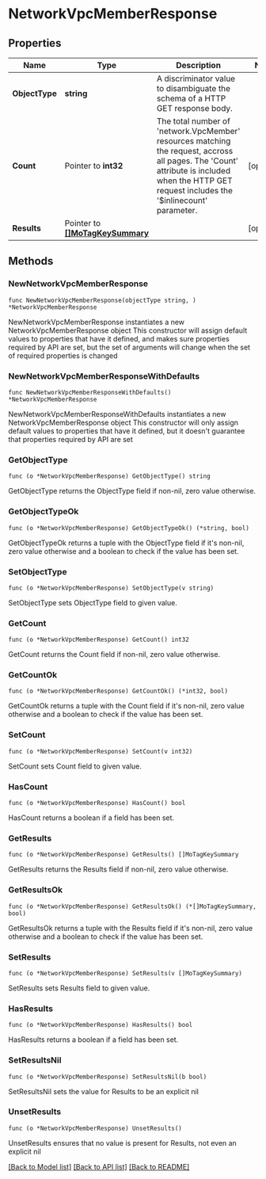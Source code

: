 # NetworkVpcMemberResponse

## Properties

Name | Type | Description | Notes
------------ | ------------- | ------------- | -------------
**ObjectType** | **string** | A discriminator value to disambiguate the schema of a HTTP GET response body. | 
**Count** | Pointer to **int32** | The total number of &#39;network.VpcMember&#39; resources matching the request, accross all pages. The &#39;Count&#39; attribute is included when the HTTP GET request includes the &#39;$inlinecount&#39; parameter. | [optional] 
**Results** | Pointer to [**[]MoTagKeySummary**](MoTagKeySummary.md) |  | [optional] 

## Methods

### NewNetworkVpcMemberResponse

`func NewNetworkVpcMemberResponse(objectType string, ) *NetworkVpcMemberResponse`

NewNetworkVpcMemberResponse instantiates a new NetworkVpcMemberResponse object
This constructor will assign default values to properties that have it defined,
and makes sure properties required by API are set, but the set of arguments
will change when the set of required properties is changed

### NewNetworkVpcMemberResponseWithDefaults

`func NewNetworkVpcMemberResponseWithDefaults() *NetworkVpcMemberResponse`

NewNetworkVpcMemberResponseWithDefaults instantiates a new NetworkVpcMemberResponse object
This constructor will only assign default values to properties that have it defined,
but it doesn't guarantee that properties required by API are set

### GetObjectType

`func (o *NetworkVpcMemberResponse) GetObjectType() string`

GetObjectType returns the ObjectType field if non-nil, zero value otherwise.

### GetObjectTypeOk

`func (o *NetworkVpcMemberResponse) GetObjectTypeOk() (*string, bool)`

GetObjectTypeOk returns a tuple with the ObjectType field if it's non-nil, zero value otherwise
and a boolean to check if the value has been set.

### SetObjectType

`func (o *NetworkVpcMemberResponse) SetObjectType(v string)`

SetObjectType sets ObjectType field to given value.


### GetCount

`func (o *NetworkVpcMemberResponse) GetCount() int32`

GetCount returns the Count field if non-nil, zero value otherwise.

### GetCountOk

`func (o *NetworkVpcMemberResponse) GetCountOk() (*int32, bool)`

GetCountOk returns a tuple with the Count field if it's non-nil, zero value otherwise
and a boolean to check if the value has been set.

### SetCount

`func (o *NetworkVpcMemberResponse) SetCount(v int32)`

SetCount sets Count field to given value.

### HasCount

`func (o *NetworkVpcMemberResponse) HasCount() bool`

HasCount returns a boolean if a field has been set.

### GetResults

`func (o *NetworkVpcMemberResponse) GetResults() []MoTagKeySummary`

GetResults returns the Results field if non-nil, zero value otherwise.

### GetResultsOk

`func (o *NetworkVpcMemberResponse) GetResultsOk() (*[]MoTagKeySummary, bool)`

GetResultsOk returns a tuple with the Results field if it's non-nil, zero value otherwise
and a boolean to check if the value has been set.

### SetResults

`func (o *NetworkVpcMemberResponse) SetResults(v []MoTagKeySummary)`

SetResults sets Results field to given value.

### HasResults

`func (o *NetworkVpcMemberResponse) HasResults() bool`

HasResults returns a boolean if a field has been set.

### SetResultsNil

`func (o *NetworkVpcMemberResponse) SetResultsNil(b bool)`

 SetResultsNil sets the value for Results to be an explicit nil

### UnsetResults
`func (o *NetworkVpcMemberResponse) UnsetResults()`

UnsetResults ensures that no value is present for Results, not even an explicit nil

[[Back to Model list]](../README.md#documentation-for-models) [[Back to API list]](../README.md#documentation-for-api-endpoints) [[Back to README]](../README.md)


